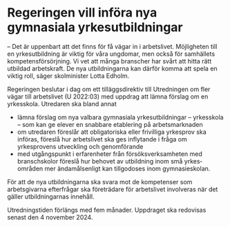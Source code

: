 # Regeringen vill införa nya gymnasiala yrkesutbildningar

– Det är uppenbart att det finns för få vägar in i arbetslivet. Möjligheten till en yrkesutbildning är viktig för våra ungdomar, men också för samhällets kompetensförsörjning. Vi vet att många branscher har svårt att hitta rätt utbildad arbetskraft. De nya utbildningarna kan därför komma att spela en viktig roll, säger skolminister Lotta Edholm.

Regeringen beslutar i dag om ett tilläggsdirektiv till Utredningen om fler vägar till arbetslivet (U 2022:03) med uppdrag att lämna förslag om en yrkesskola. Utredaren ska bland annat

* lämna förslag om nya valbara gymnasiala yrkesutbildningar – yrkesskola – som kan ge elever en snabbare etablering på arbetsmarknaden
* om utredaren föreslår att obligatoriska eller frivilliga yrkesprov ska införas, föreslå hur arbetslivet ska ges inflytande i fråga om yrkesprovens utveckling och genomförande
* med utgångspunkt i erfarenheter från försöksverksamheten med branschskolor föreslå hur behovet av utbildning inom små yrkes­områden mer ändamålsenligt kan tillgodoses inom gymnasieskolan.

För att de nya utbildningarna ska svara mot de kompetenser som arbetsgivarna efterfrågar ska företrädare för arbetslivet involveras när det gäller utbildningarnas innehåll.

Utredningstiden förlängs med fem månader. Uppdraget ska redovisas senast den 4 november 2024.
